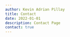 ```yaml
---
author: Kevin Adrian Pillay
title: Contact
date: 2022-01-01
description: Contact Page
contact: true
---
```

